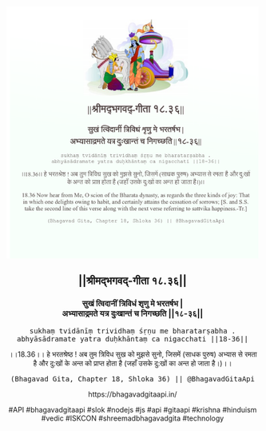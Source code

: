 <img src="../../asset/BG_18_36.png"/>
<center><h2>||श्रीमद्‍भगवद्‍-गीता १८.३६||</h2>
<h3>सुखं त्विदानीं त्रिविधं शृणु मे भरतर्षभ |<br/>अभ्यासाद्रमते यत्र दुःखान्तं च निगच्छति ||१८-३६||</h3>
<pre>sukhaṃ tvidānīṃ trividhaṃ śṛṇu me bharatarṣabha .<br/>abhyāsādramate yatra duḥkhāntaṃ ca nigacchati ||18-36||</pre>
<p>।।18.36।। हे भरतश्रेष्ठ ! अब तुम त्रिविध सुख को मुझसे सुनो, जिसमें (साधक पुरुष) अभ्यास से रमता है और दु:खों के अन्त को प्राप्त होता है (जहाँ उसके दु:खों का अन्त हो जाता है।)।।</p>
<pre>(Bhagavad Gita, Chapter 18, Shloka 36) || @BhagavadGitaApi</pre><p>https://bhagavadgitaapi.in/</p><p>#API #bhagavadgitaapi #slok #nodejs #js #api #gitaapi #krishna #hinduism #vedic #ISKCON #shreemadbhagavadgita #technology</p></center>